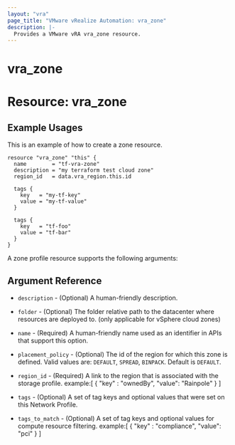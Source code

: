 ```yaml
---
layout: "vra"
page_title: "VMware vRealize Automation: vra_zone"
description: |-
  Provides a VMware vRA vra_zone resource.
---
```


# vra_zone
# Resource: vra_zone
## Example Usages
This is an example of how to create a zone resource.

```hcl
resource "vra_zone" "this" {
  name        = "tf-vra-zone"
  description = "my terraform test cloud zone"
  region_id   = data.vra_region.this.id

  tags {
    key   = "my-tf-key"
    value = "my-tf-value"
  }

  tags {
    key   = "tf-foo"
    value = "tf-bar"
  }
}
```

A zone profile resource supports the following arguments:

## Argument Reference

* `description` - (Optional) A human-friendly description.

* `folder` - (Optional) The folder relative path to the datacenter where resources are deployed to. (only applicable for vSphere cloud zones)

* `name` - (Required) A human-friendly name used as an identifier in APIs that support this option.

* `placement_policy` - (Optional) The id of the region for which this zone is defined. Valid values are: `DEFAULT`, `SPREAD`, `BINPACK`. Default is `DEFAULT`.

* `region_id` - (Required) A link to the region that is associated with the storage profile.                      example:[ { "key" : "ownedBy", "value": "Rainpole" } ]

* `tags` - (Optional) A set of tag keys and optional values that were set on this Network Profile.

* `tags_to_match` - (Optional) A set of tag keys and optional values for compute resource filtering.
                   example:[ { "key" : "compliance", "value": "pci" } ]
